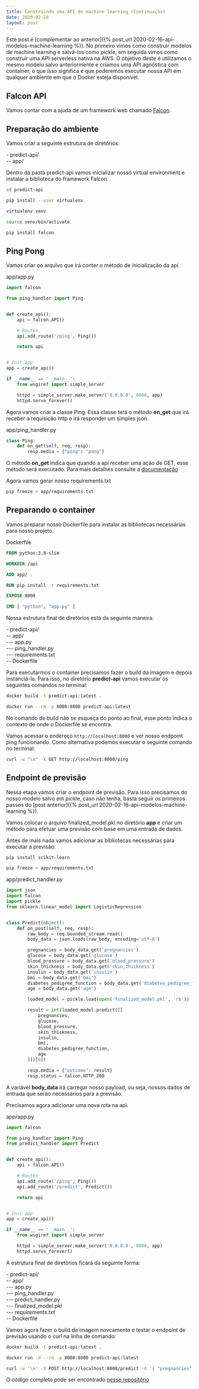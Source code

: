 ```yaml
---
title: Construindo uma API de machine learning (Continuação)
date: 2020-02-28
layout: post
---
```


Este post é [complementar ao anterior]({% post_url 2020-02-16-api-modelos-machine-learning %}). No primeiro vimos como construir modelos de machine learning e salvá-los como pickle, em seguida vimos como construir uma API serverless nativa na AWS. O objetivo deste é utilizamos o mesmo modelo salvo anteriormente e criamos uma API agnóstica com container, o que isso significa é que poderemos executar nossa API em qualquer ambiente em que o Docker esteja disponível.

## Falcon API

Vamos contar com a ajuda de um framework web chamado [Falcon](https://falcon.readthedocs.io).

## Preparação do ambiente

Vamos criar a seguinte estrutura de diretórios:

\- predict-api/  
\-\- app/

Dentro da pasta predict-api vamos inicializar nosso virtual environment e instalar a biblioteca do framework Falcon.

```bash
cd predict-api

pip install --user virtualenv

virtualenv venv

source venv/bin/activate

pip install falcon
```

## Ping Pong

Vamos criar oo arquivo que irá conter o método de inicialização da api.

app/app.py

```python
import falcon

from ping_handler import Ping


def create_api():
    api = falcon.API()

    # Routes
    api.add_route('/ping', Ping())

    return api


# Init app
app = create_api()

if __name__ == '__main__':
    from wsgiref import simple_server

    httpd = simple_server.make_server('0.0.0.0', 8000, app)
    httpd.serve_forever()

```

Agora vamos criar a classe Ping. Essa classe terá o método **on_get** que irá receber a requisição http e irá responder um simples json.

app/ping_handler.py

```python
class Ping:
    def on_get(self, req, resp):
        resp.media = {"ping": "pong"}

```

O método **on_get** indica que quando a api receber uma ação de GET, esse método será executado. Para mais detalhes consulte a [documentação](https://falcon.readthedocs.io/en/stable/user/tutorial.html#creating-resources)

Agora vamos gerar nosso requirements.txt

```bash
pip freeze > app/requirements.txt
```

## Preparando o container

Vamos preparar nosso Dockerfile para instalar as bibliotecas necessárias para nosso projeto.

Dockerfile

```dockerfile
FROM python:3.8-slim

WORKDIR /api

ADD app/ .

RUN pip install -r requirements.txt

EXPOSE 8000

CMD [ "python", "app.py" ]
```

Nossa estrutura final de diretórios está da seguinte maneira:

\- predict-api/  
\-\- app/  
\-\-\- app.py  
\-\-\- ping_handler.py  
\-\-\- requirements.txt  
\-\- Dockerfile  

Para executarmos o container precisamos fazer o build da imagem e depois instanciá-la. Para isso, no diretório **predict-api** vamos executar os seguintes comandos no terminal:

```bash
docker build -t predict-api:latest .

docker run --rm -p 8000:8000 predict-api:latest
```

No comando de build não se esqueça do ponto ao final, esse ponto indica o contexto de onde o Dockerfile se encontra.

Vamos acessar o endereço `http://localhost:8000` e ver nosso endpoint ping funcionando. Como alternativa podemos executar o seguinte comando no terminal:

```bash
curl -w "\n" -X GET http://localhost:8000/ping
```

## Endpoint de previsão

Nessa etapa vamos criar o endpoint de previsão. Para isso precisamos do nosso modelo salvo em pickle, caso não tenha, basta seguir os primeiros passos do [post anterior]({% post_url 2020-02-16-api-modelos-machine-learning %}).

Vamos colocar o arquivo finalized_model.pkl no diretório **app** e criar um método para efetuar uma previsão com base em uma entrada de dados.

Antes de mais nada vamos adicionar as bibliotecas necessárias para executar a previsão.

```bash
pip install scikit-learn

pip freeze > app/requirements.txt
```

app/predict_handler.py

```python
import json
import falcon
import pickle
from sklearn.linear_model import LogisticRegression


class Predict(object):
    def on_post(self, req, resp):
        raw_body = req.bounded_stream.read()
        body_data = json.loads(raw_body, encoding='utf-8')

        pregnancies = body_data.get('pregnancies')
        glucose = body_data.get('glucose')
        blood_pressure = body_data.get('blood_pressure')
        skin_thickness = body_data.get('skin_thickness')
        insulin = body_data.get('insulin')
        bmi = body_data.get('bmi')
        diabetes_pedigree_function = body_data.get('diabetes_pedigree_function')
        age = body_data.get('age')

        loaded_model = pickle.load(open('finalized_model.pkl', 'rb'))

        result = int(loaded_model.predict([[
            pregnancies,
            glucose,
            blood_pressure,
            skin_thickness,
            insulin,
            bmi,
            diabetes_pedigree_function,
            age
        ]])[0])

        resp.media = {"outcome": result}
        resp.status = falcon.HTTP_200

```

A variável **body_data** irá carregar nosso payload, ou seja, nossos dados de entrada que serão necessários para a previsão.

Precisamos agora adicionar uma nova rota na api.

app/app.py

```python
import falcon

from ping_handler import Ping
from predict_handler import Predict


def create_api():
    api = falcon.API()

    # Routes
    api.add_route('/ping', Ping())
    api.add_route('/predict', Predict())

    return api


# Init app
app = create_api()

if __name__ == '__main__':
    from wsgiref import simple_server

    httpd = simple_server.make_server('0.0.0.0', 8000, app)
    httpd.serve_forever()

```

A estrutura final de diretórios ficará da seguinte forma:

\- predict-api/  
\-\- app/  
\-\-\- app.py  
\-\-\- ping_handler.py  
\-\-\- predict_handler.py  
\-\-\- finalized_model.pkl  
\-\-\- requirements.txt  
\-\- Dockerfile  

Vamos agora fazer o build da imagem novcamente e testar o endpoint de previsão usando o curl na linha de comando:

```bash
docker build -t predict-api:latest .

docker run -d --rm -p 8000:8000 predict-api:latest

curl -w '\n' -X POST http://localhost:8000/predict -d '{ "pregnancies": 2, "glucose": 148, "blood_pressure": 72, "skin_thickness": 35, "insulin": 0, "bmi": 33.6, "diabetes_pedigree_function": 0.674, "age": 22 }'
```

O código completo pode ser encontrado [nesse repositório](https://github.com/jhisse/api-machine-learning-container)
